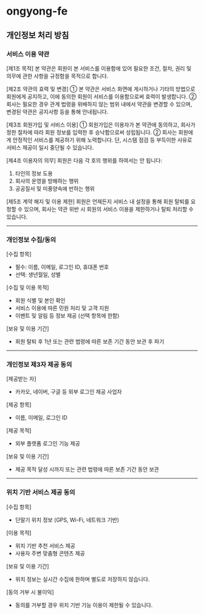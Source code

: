 # ongyong-fe
## 개인정보 처리 방침
### 서비스 이용 약관
[제1조 목적]
본 약관은 회원이 본 서비스를 이용함에 있어 필요한 조건, 절차, 권리 및 의무에 관한 사항을 규정함을 목적으로 합니다.

[제2조 약관의 효력 및 변경]
① 본 약관은 서비스 화면에 게시하거나 기타의 방법으로 회원에게 공지하고, 이에 동의한 회원이 서비스를 이용함으로써 효력이 발생합니다.
② 회사는 필요한 경우 관계 법령을 위배하지 않는 범위 내에서 약관을 변경할 수 있으며, 변경된 약관은 공지사항 등을 통해 안내됩니다.

[제3조 회원가입 및 서비스 이용]
① 회원가입은 이용자가 본 약관에 동의하고, 회사가 정한 절차에 따라 회원 정보를 입력한 후 승낙함으로써 성립됩니다.
② 회사는 회원에게 안정적인 서비스를 제공하기 위해 노력합니다. 단, 시스템 점검 등 부득이한 사유로 서비스 제공이 일시 중단될 수 있습니다.

[제4조 이용자의 의무]
회원은 다음 각 호의 행위를 하여서는 안 됩니다:
1. 타인의 정보 도용
2. 회사의 운영을 방해하는 행위
3. 공공질서 및 미풍양속에 반하는 행위

[제5조 계약 해지 및 이용 제한]
회원은 언제든지 서비스 내 설정을 통해 회원 탈퇴를 요청할 수 있으며, 회사는 약관 위반 시 회원의 서비스 이용을 제한하거나 탈퇴 처리할 수 있습니다.

---

### 개인정보 수집/동의
[수집 항목]
- 필수: 이름, 이메일, 로그인 ID, 휴대폰 번호
- 선택: 생년월일, 성별

[수집 및 이용 목적]
- 회원 식별 및 본인 확인
- 서비스 이용에 따른 민원 처리 및 고객 지원
- 이벤트 및 알림 등 정보 제공 (선택 항목에 한함)

[보유 및 이용 기간]
- 회원 탈퇴 후 1년 또는 관련 법령에 따른 보존 기간 동안 보관 후 파기

---

### 개인정보 제3자 제공 동의
[제공받는 자]
- 카카오, 네이버, 구글 등 외부 로그인 제공 사업자

[제공 항목]
- 이름, 이메일, 로그인 ID

[제공 목적]
- 외부 플랫폼 로그인 기능 제공

[보유 및 이용 기간]
- 제공 목적 달성 시까지 또는 관련 법령에 따른 보존 기간 동안 보관

---

### 위치 기반 서비스 제공 동의
[수집 항목]
- 단말기 위치 정보 (GPS, Wi-Fi, 네트워크 기반)

[이용 목적]
- 위치 기반 추천 서비스 제공
- 사용자 주변 맞춤형 콘텐츠 제공

[보유 및 이용 기간]
- 위치 정보는 실시간 수집에 한하며 별도로 저장하지 않습니다.

[동의 거부 시 불이익]
- 동의를 거부할 경우 위치 기반 기능 이용이 제한될 수 있습니다.
